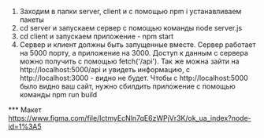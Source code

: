 1) Заходим в папки server, client и с помощью npm i устанавливаем пакеты
2) cd server и запускаем сервер с помощью команды node server.js
3) cd client и запускаем приложение -  npm start
4) Сервер и клиент должны быть запущенные вместе. Сервер работает на 5000 порту, а приложение на 3000.
   Доступ к данным с сервера можно получить с помощью fetch('/api'). Так же можна зайти на 
   http://localhost:5000/api и увидеть информацию, с http://localhost:3000 - видно не будет. Чтобы 
   с http://localhost:5000 было видно ваш сайт, нужно сбилдить приложение с помощью команды npm run build
   
   
*** Макет
https://www.figma.com/file/IctmyEcNln7qE6zWPjVr3K/ok_ua_index?node-id=1%3A5   